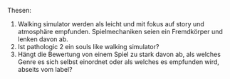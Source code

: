Thesen:
1. Walking simulator werden als leicht und mit fokus auf story und atmosphäre empfunden. Spielmechaniken seien ein Fremdkörper und lenken davon ab.
2. Ist pathologic 2 ein souls like walking simulator?
3. Hängt die Bewertung von einem Spiel zu stark davon ab, als welches Genre es sich selbst einordnet oder als welches es empfunden wird, abseits vom label?
